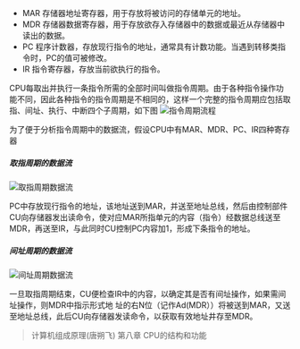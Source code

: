 - MAR 存储器地址寄存器，用于存放将被访问的存储单元的地址。
- MDR 存储器数据寄存器，用于存放欲存入存储器中的数据或最近从存储器中读出的数据。
- PC 程序计数器，存放现行指令的地址，通常具有计数功能。当遇到转移类指令时，PC的值可被修改。
- IR 指令寄存器，存放当前欲执行的指令。

CPU每取出并执行一条指令所需的全部时间叫做指令周期。由于各种指令操作功能不同，因此各种指令的指令周期是不相同的，这样一个完整的指令周期应包括取指、间址、执行、中断四个子周期，如下图
![指令周期流程](https://github.com/x627234313/py/blob/master/CPU/%E6%8C%87%E4%BB%A4%E5%91%A8%E6%9C%9F%E6%B5%81%E7%A8%8B.png)

为了便于分析指令周期中的数据流，假设CPU中有MAR、MDR、PC、IR四种寄存器

##### 取指周期的数据流
![取指周期数据流](https://github.com/x627234313/py/blob/master/CPU/%E5%8F%96%E6%8C%87%E5%91%A8%E6%9C%9F%E6%95%B0%E6%8D%AE%E6%B5%81.png)

PC中存放现行指令的地址，该地址送到MAR，并送至地址总线，然后由控制部件CU向存储器发出读命令，使对应MAR所指单元的内容（指令）经数据总线送至MDR，再送至IR，与此同时CU控制PC内容加1，形成下条指令的地址。

##### 间址周期的数据流
![间址周期数据流](https://github.com/x627234313/py/blob/master/CPU/%E9%97%B4%E5%9D%80%E5%91%A8%E6%9C%9F%E6%95%B0%E6%8D%AE%E6%B5%81.png)

一旦取指周期结束，CU便检查IR中的内容，以确定其是否有间址操作，如果需间址操作，则MDR中指示形式地 址的右N位（记作Ad(MDR））将被送到MAR，又送至地址总线，此后CU向存储器发读命令，以获取有效地址井存至MDR。


> 计算机组成原理(唐朔飞) 第八章 CPU的结构和功能
